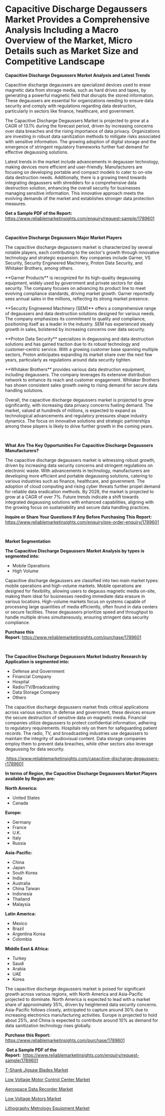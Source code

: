 <p><h1>Capacitive Discharge Degaussers Market Provides a Comprehensive Analysis Including a Macro Overview of the Market, Micro Details such as Market Size and Competitive Landscape</h1></p><p><strong>Capacitive Discharge Degaussers Market Analysis and Latest Trends</strong></p>
<p><p>Capacitive discharge degaussers are specialized devices used to erase magnetic data from storage media, such as hard drives and tapes, by generating a powerful magnetic field that disrupts the stored information. These degaussers are essential for organizations needing to ensure data security and comply with regulations regarding data destruction, particularly in sectors like finance, healthcare, and government.</p><p>The Capacitive Discharge Degaussers Market is projected to grow at a CAGR of 13.1% during the forecast period, driven by increasing concerns over data breaches and the rising importance of data privacy. Organizations are investing in robust data sanitization methods to mitigate risks associated with sensitive information. The growing adoption of digital storage and the emergence of stringent regulatory frameworks further fuel demand for effective degaussing solutions.</p><p>Latest trends in the market include advancements in degausser technology, making devices more efficient and user-friendly. Manufacturers are focusing on developing portable and compact models to cater to on-site data destruction needs. Additionally, there is a growing trend towards integrating degaussers with shredders for a comprehensive data destruction solution, enhancing the overall security for businesses managing sensitive information. This innovative approach meets the evolving demands of the market and establishes stronger data protection measures.</p></p>
<p><strong>Get a Sample PDF of the Report:&nbsp;</strong> <a href="https://www.reliablemarketinsights.com/enquiry/request-sample/1789601?utm_campaign=3369&utm_medium=2&utm_source=Github&utm_content=ia&utm_term=25032025&utm_id=capacitive-discharge-degaussers">https://www.reliablemarketinsights.com/enquiry/request-sample/1789601</a></p>
<p>&nbsp;</p>
<p><strong>Capacitive Discharge Degaussers Major Market Players</strong></p>
<p><p>The capacitive discharge degaussers market is characterized by several notable players, each contributing to the sector's growth through innovative technology and strategic expansion. Key companies include Garner, VS Security, Security Engineered Machinery, Proton Data Security, and Whitaker Brothers, among others.</p><p>**Garner Products** is recognized for its high-quality degaussing equipment, widely used by government and private sectors for data security. The company focuses on advancing its product line to meet evolving compliance standards, driving market growth. Garner reportedly sees annual sales in the millions, reflecting its strong market presence.</p><p>**Security Engineered Machinery (SEM)** offers a comprehensive range of degaussers and data destruction solutions designed for various needs. The company emphasizes its commitment to quality and compliance, positioning itself as a leader in the industry. SEM has experienced steady growth in sales, bolstered by increasing concerns over data security.</p><p>**Proton Data Security** specializes in degaussing and data destruction solutions and has gained traction due to its robust technology and customer-centric service. With a growing customer base spanning multiple sectors, Proton anticipates expanding its market share over the next few years, particularly as regulations around data security tighten.</p><p>**Whitaker Brothers** provides various data destruction equipment, including degaussers. The company leverages its extensive distribution network to enhance its reach and customer engagement. Whitaker Brothers has shown consistent sales growth owing to rising demand for secure data handling solutions.</p><p>Overall, the capacitive discharge degaussers market is projected to grow significantly, with increasing data privacy concerns fueling demand. The market, valued at hundreds of millions, is expected to expand as technological advancements and regulatory pressures shape industry dynamics. The focus on innovative solutions and strategic partnerships among these players is likely to drive further growth in the coming years.</p></p>
<p>&nbsp;</p>
<p><strong>What Are The Key Opportunities For Capacitive Discharge Degaussers Manufacturers?</strong></p>
<p><p>The capacitive discharge degaussers market is witnessing robust growth, driven by increasing data security concerns and stringent regulations on electronic waste. With advancements in technology, manufacturers are developing more efficient and portable degaussing solutions, catering to various industries such as finance, healthcare, and government. The adoption of cloud computing and rising cyber threats further propel demand for reliable data eradication methods. By 2028, the market is projected to grow at a CAGR of over 7%. Future trends indicate a shift towards integrated degaussing solutions with enhanced capabilities, aligning with the growing focus on sustainability and secure data handling practices.</p></p>
<p><strong>Inquire or Share Your Questions If Any Before Purchasing This Report:</strong> <a href="https://www.reliablemarketinsights.com/enquiry/pre-order-enquiry/1789601?utm_campaign=3369&utm_medium=2&utm_source=Github&utm_content=ia&utm_term=25032025&utm_id=capacitive-discharge-degaussers">https://www.reliablemarketinsights.com/enquiry/pre-order-enquiry/1789601</a></p>
<p>&nbsp;</p>
<p><strong>Market Segmentation</strong></p>
<p><strong>The Capacitive Discharge Degaussers Market Analysis by types is segmented into:</strong></p>
<p><ul><li>Mobile Operations</li><li>High Volume</li></ul></p>
<p><p>Capacitive discharge degaussers are classified into two main market types: mobile operations and high-volume markets. Mobile operations are designed for flexibility, allowing users to degauss magnetic media on-site, making them ideal for businesses needing immediate data erasure in various locations. High-volume markets focus on systems capable of processing large quantities of media efficiently, often found in data centers or secure facilities. These degaussers prioritize speed and throughput to handle multiple drives simultaneously, ensuring stringent data security compliance.</p></p>
<p><strong>Purchase this Report:&nbsp;</strong><a href="https://www.reliablemarketinsights.com/purchase/1789601?utm_campaign=3369&utm_medium=2&utm_source=Github&utm_content=ia&utm_term=25032025&utm_id=capacitive-discharge-degaussers">https://www.reliablemarketinsights.com/purchase/1789601</a></p>
<p>&nbsp;</p>
<p><strong>The Capacitive Discharge Degaussers Market Industry Research by Application is segmented into:</strong></p>
<p><ul><li>Defense and Government</li><li>Financial Company</li><li>Hospital</li><li>Radio/TV/Broadcasting</li><li>Data Storage Company</li><li>Others</li></ul></p>
<p><p>The capacitive discharge degaussers market finds critical applications across various sectors. In defense and government, these devices ensure the secure destruction of sensitive data on magnetic media. Financial companies utilize degaussers to protect confidential information, adhering to regulatory requirements. Hospitals rely on them for safeguarding patient records. The radio, TV, and broadcasting industries use degaussers to maintain the integrity of audiovisual content. Data storage companies employ them to prevent data breaches, while other sectors also leverage degaussing for data security.</p></p>
<p><a href="https://www.reliablemarketinsights.com/capacitive-discharge-degaussers-r1789601?utm_campaign=3369&utm_medium=2&utm_source=Github&utm_content=ia&utm_term=25032025&utm_id=capacitive-discharge-degaussers">&nbsp;https://www.reliablemarketinsights.com/capacitive-discharge-degaussers-r1789601</a></p>
<p><strong>In terms of Region, the Capacitive Discharge Degaussers Market Players available by Region are:</strong></p>
<p>
    <p> <strong> North America: </strong>
        <ul>
            <li>United States</li>
            <li>Canada</li>
        </ul>
        </p> 
    <p> <strong> Europe: </strong>
        <ul>
            <li>Germany</li>
            <li>France</li>
            <li>U.K.</li>
            <li>Italy</li>
            <li>Russia</li>
        </ul>
        </p> 
    <p> <strong> Asia-Pacific: </strong>
        <ul>
            <li>China</li>
            <li>Japan</li>
            <li>South Korea</li>
            <li>India</li>
            <li>Australia</li>
            <li>China Taiwan</li>
            <li>Indonesia</li>
            <li>Thailand</li>
            <li>Malaysia</li>
        </ul>
        </p> 
    <p> <strong> Latin America: </strong>
        <ul>
            <li>Mexico</li>
            <li>Brazil</li>
            <li>Argentina Korea</li>
            <li>Colombia</li>
        </ul>
        </p> 
    <p> <strong> Middle East & Africa: </strong>
        <ul>
            <li>Turkey</li>
            <li>Saudi</li>
            <li>Arabia</li>
            <li>UAE</li>
            <li>Korea</li>
        </ul>
    </p>
    </p>
<p><p>The capacitive discharge degaussers market is poised for significant growth across various regions, with North America and Asia-Pacific projected to dominate. North America is expected to lead with a market share of approximately 35%, driven by heightened data security concerns. Asia-Pacific follows closely, anticipated to capture around 30% due to increasing electronics manufacturing activities. Europe is projected to hold about 25%, and China is expected to contribute around 10% as demand for data sanitization technology rises globally.</p></p>
<p><strong>Purchase this Report: </strong><a href="https://www.reliablemarketinsights.com/purchase/1789601?utm_campaign=3369&utm_medium=2&utm_source=Github&utm_content=ia&utm_term=25032025&utm_id=capacitive-discharge-degaussers">https://www.reliablemarketinsights.com/purchase/1789601</a></p>
<p>&nbsp;<strong>Get a Sample PDF of the Report:&nbsp;&nbsp;</strong><a href="https://www.reliablemarketinsights.com/enquiry/request-sample/1789601?utm_campaign=3369&utm_medium=2&utm_source=Github&utm_content=ia&utm_term=25032025&utm_id=capacitive-discharge-degaussers">https://www.reliablemarketinsights.com/enquiry/request-sample/1789601</a></p>
<p><strong></strong></p>
<p><p><a href="https://github.com/lanuskarnajc/Market-Research-Report-List-1/blob/main/t-shank-jigsaw-blades-market.md?utm_campaign=3369&utm_medium=2&utm_source=Github&utm_content=ia&utm_term=25032025&utm_id=capacitive-discharge-degaussers">T-Shank Jigsaw Blades Market</a></p><p><a href="https://www.linkedin.com/pulse/low-voltage-motor-control-center-market-analysis-size-4qrie?utm_campaign=3369&utm_medium=2&utm_source=Github&utm_content=ia&utm_term=25032025&utm_id=capacitive-discharge-degaussers">Low Voltage Motor Control Center Market</a></p><p><a href="https://www.linkedin.com/pulse/aerospace-data-recorder-market-revenue-forecast-based-industry-pilde?utm_campaign=3369&utm_medium=2&utm_source=Github&utm_content=ia&utm_term=25032025&utm_id=capacitive-discharge-degaussers">Aerospace Data Recorder Market</a></p><p><a href="https://www.linkedin.com/pulse/low-voltage-motors-market-revolution-driving-factors-forecasted-ib9he?utm_campaign=3369&utm_medium=2&utm_source=Github&utm_content=ia&utm_term=25032025&utm_id=capacitive-discharge-degaussers">Low Voltage Motors Market</a></p><p><a href="https://www.linkedin.com/pulse/industry-insights-global-lithography-metrology-equipment-markets-yvtie?utm_campaign=3369&utm_medium=2&utm_source=Github&utm_content=ia&utm_term=25032025&utm_id=capacitive-discharge-degaussers">Lithography Metrology Equipment Market</a></p></p>